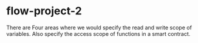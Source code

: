 # flow-project-2
There are Four areas where we would specify the read and write scope of variables.
Also specify the access scope of functions in a smart contract.

